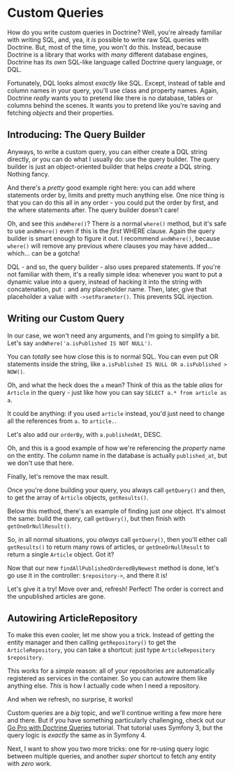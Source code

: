 # Custom Queries

How do you write custom queries in Doctrine? Well, you're already familiar with
writing SQL, and, yea, it *is* possible to write raw SQL queries with Doctrine.
But, most of the time, you won't do this. Instead, because Doctrine is a library
that works with *many* different database engines, Doctrine has its *own* SQL-like
language called Doctrine query language, or DQL.

Fortunately, DQL looks almost *exactly* like SQL. Except, instead of table and
column names in your query, you'll use class and property names. Again, Doctrine
*really* wants you to pretend like there is no database, tables or columns behind
the scenes. It wants you to pretend like you're saving and fetching *objects* and
their properties.

## Introducing: The Query Builder

Anyways, to write a custom query, you can either create a DQL string directly, *or*
you can do what I usually do: use the query builder. The query builder is just an
object-oriented builder that helps *create* a DQL string. Nothing fancy.

And there's a *pretty* good example right here: you can add where statements
order by, limits and pretty much anything else. One nice thing is that you can
do this all in any order - you could put the order by first, and the where statements
after. The query builder doesn't care!

Oh, and see this `andWhere()`? There *is* a normal `where()` method, but it's safe
to use `andWhere()` even if this is the *first* WHERE clause. Again the query builder
is smart enough to figure it out. I recommend `andWhere()`, because `where()` will
remove any previous where clauses you may have added... which... can be a gotcha!

DQL - and so, the query builder - also uses prepared statements. If you're not familiar
with them, it's a really simple idea: whenever you want to put a dynamic value into
a query, instead of hacking it into the string with concatenation, put `:` and any
placeholder name. Then, later, give that placeholder a value with `->setParameter()`.
This prevents SQL injection.

## Writing our Custom Query

In our case, we won't need any arguments, and I'm going to simplify a bit. Let's
say `andWhere('a.isPublished IS NOT NULL')`.

You can *totally* see how close this is to normal SQL. You can even put OR statements
inside the string, like `a.isPublished IS NULL OR a.isPublished > NOW()`.

Oh, and what the heck does the `a` mean? Think of this as the table *alias* for
`Article` in the query - just like how you can say `SELECT a.* from article as a`.

It could be anything: if you used `article` instead, you'd just need to change all
the references from `a.` to `article.`.

Let's also add our `orderBy`, with `a.publishedAt`, DESC.

Oh, and this is a good example of how we're referencing the *property* name on the
entity. The *column* name in the database is actually `published_at`, but we don't
use that here.

Finally, let's remove the max result.

Once you're done building your query, you always call `getQuery()` and then, to
get the array of `Article` objects, `getResults()`.

Below this method, there's an example of finding just *one* object. It's almost
the same: build the query, call `getQuery()`, but then finish with `getOneOrNullResult()`.

So, in all normal situations, you *always* call `getQuery()`, then you'll either
call `getResults()` to return many rows of articles, or `getOneOrNullResult` to return
a single `Article` object. Got it?

Now that our new `findAllPublishedOrderedByNewest` method is done, let's go use
it in the controller: `$repository->`, and there it is!

Let's give it a try! Move over and, refresh! Perfect! The order is correct and the
unpublished articles are gone.

## Autowiring ArticleRepository

To make this even cooler, let me show you a trick. Instead of getting the entity
manager and then calling `getRepository()` to get the `ArticleRepository`, you can
take a shortcut: just type `ArticleRepository $repository`.

This works for a *simple* reason: all of your repositories are automatically registered
as services in the container. So you can autowire them like anything else. *This*
is how I actually code when I need a repository.

And when we refresh, no surprise, it works!

Custom queries are a *big* topic, and we'll continue writing a few more here and
there. But if you have something particularly challenging, check out our
[Go Pro with Doctrine Queries](https://knpuniversity.com/screencast/doctrine-queries)
tutorial. That tutorial uses Symfony 3, but the query logic is *exactly* the same
as in Symfony 4.

Next, I want to show you two more tricks: one for re-using query logic between
multiple queries, and another *super* shortcut to fetch any entity with *zero* work.
